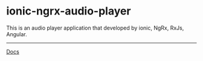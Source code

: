 # ionic-ngrx-audio-player
This is an audio player application that developed by ionic, NgRx, RxJs, Angular.

---

[Docs](https://auth0.com/blog/jp-building-an-audio-player-app-with-ionic-angular-rxjs-and-ngrx/)
